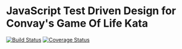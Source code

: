 # JavaScript Test Driven Design for Convay's Game Of Life Kata

[![Build Status](https://travis-ci.org/tanerdiler/tdd-kata-js-convays_game_of_life.svg?branch=master)](https://travis-ci.org/tanerdiler/tdd-kata-js-convays_game_of_life)
[![Coverage Status](https://coveralls.io/repos/github/tanerdiler/tdd-kata-js-convays_game_of_life/badge.svg?branch=master)](https://coveralls.io/github/tanerdiler/tdd-kata-js-convays_game_of_life?branch=master)
